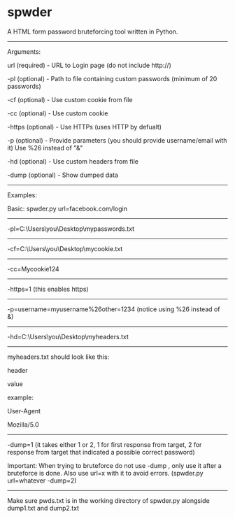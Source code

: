 # spwder
A HTML form password bruteforcing tool written in Python.
 
------------------------------------------------------------ 
Arguments:
 
url (required)   -   URL to Login page (do not include http://) 
 
-pl (optional)   -   Path to file containing custom passwords (minimum of 20 passwords)
 
-cf (optional)   -   Use custom cookie from file
 
-cc (optional)   -   Use custom cookie  
 
-https (optional) -  Use HTTPs (uses HTTP by defualt)
 
-p (optional)    -   Provide parameters (you should provide username/email with it)   Use %26 instead of "&"
 
-hd (optional)   -   Use custom headers from file 
 
-dump (optional) -   Show dumped data 
 
 
------------------------------------------------------------ 
Examples:
 
Basic: spwder.py url=facebook.com/login 
*********
-pl=C:\Users\you\Desktop\mypasswords.txt 
*********
-cf=C:\Users\you\Desktop\mycookie.txt
*********
-cc=Mycookie124
*********
-https=1    (this enables https)
*********
-p=username=myusername%26other=1234        (notice using %26 instead of &)
*********
-hd=C:\Users\you\Desktop\myheaders.txt 
*********
myheaders.txt should look like this:

header

value 

example: 

User-Agent

Mozilla/5.0 
 
 
 
*********
-dump=1    (it takes either 1 or 2, 1 for first response from target, 2 for response from target that indicated a possible correct password) 
 
Important: When trying to bruteforce do not use -dump , only use it after a bruteforce is done. Also use url=x with it to avoid errors. (spwder.py url=whatever -dump=2) 
*********
Make sure pwds.txt is in the working directory of spwder.py alongside dump1.txt and dump2.txt
